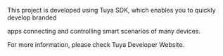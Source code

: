 This project is developed using Tuya SDK, which enables you to quickly develop branded 

apps connecting and controlling smart scenarios of many devices. 

For more information, please check Tuya Developer Website. 

